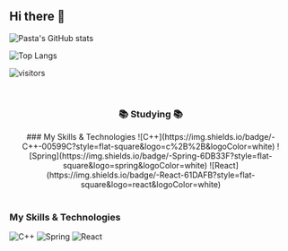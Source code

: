## Hi there 👋


![Pasta's GitHub stats](https://github-readme-stats.vercel.app/api?username=pasta&show_icons=true&theme=radical)

![Top Langs](https://github-readme-stats.vercel.app/api/top-langs/?username=anuraghazra&layout=compact)

![visitors](https://visitor-badge.glitch.me/badge?page_id=pastarobber.pastarobber)



<br>

<h3 align="center">📚 Studying 📚</h3>
<div align="center">
### My Skills & Technologies
![C++](https://img.shields.io/badge/-C++-00599C?style=flat-square&logo=c%2B%2B&logoColor=white)
![Spring](https://img.shields.io/badge/-Spring-6DB33F?style=flat-square&logo=spring&logoColor=white)
![React](https://img.shields.io/badge/-React-61DAFB?style=flat-square&logo=react&logoColor=white)

</div>

<br>


### My Skills & Technologies  
![C++](https://img.shields.io/badge/-C++-00599C?style=flat-square&logo=c%2B%2B&logoColor=white) 
![Spring](https://img.shields.io/badge/-Spring-6DB33F?style=flat-square&logo=spring&logoColor=white) 
![React](https://img.shields.io/badge/-React-61DAFB?style=flat-square&logo=react&logoColor=white)
